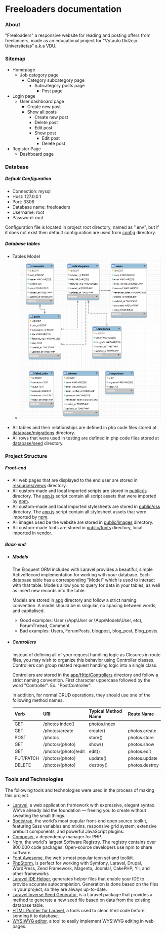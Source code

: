 # Freeloaders documentation

### About

"Freeloaders" a responsive website for reading and posting offers from freelancers, made as an educational project for "Vytauto Didžojo Universitetas" a.k.a VDU.

### Sitemap

- Homepage
    - Job category page
        - Category subcategory page
            - Subcategory posts page
                - Post page
- Login page
    - User dashboard page
        - Create new post
        - Show all posts
            - Create new post
            - Delete post
            - Edit post
            - Show post
                - Edit post
                - Delete post
- Register Page
    - Dashboard page
    
### Database

##### Default Configuration
- Connection: mysql
- Host: 127.0.0.1
- Port: 3306
- Database name: freeloaders
- Username: root
- Password: root

Configuration file is located in project root directory, named as ".env", but if it does not exist then default configuration are used from [config](config) directory.

##### Database tables

- Tables Model
    - ![Database Model Image](documentation/images/database_image.PNG)

* All tables and their relationships are defined in php code files stored at [database/migrations](database/migrations) directory.
* All rows that were used in testing are defined in php code files stored at [database/seed](database/seeds) directory.

### Project Structure

##### Front-end

- All web pages that are displayed to the end user are stored in [resources/views](resources/views) directory.
- All custom-made and local imported scripts are stored in [public/js](public/js) directory. The [app.js](public/js/app.js) script contain all script assets that were imported by [npm](https://www.npmjs.com/).
- All custom-made and local imported stylesheets are stored in [public/css](public/css) directory. The [app.js](public/css/app.css) script contain all stylesheet assets that were imported by [npm](https://www.npmjs.com/).
- All images used be the website are stored in [public/images](public/images) directory.
- All custom-made fonts are stored in [public/fonts](public/fonts) directory, local imported in [vendor](public/fonts/vendor).

##### Back-end

- ##### Models
    The Eloquent ORM included with Laravel provides a beautiful, simple ActiveRecord implementation for working with your database. Each database table has a corresponding "Model" which is used to interact with that table. Models allow you to query for data in your tables, as well as insert new records into the table.
    
    Models are stored in [app](app) directory and follow a strict naming convention. A model should be in singular, no spacing between words, and capitalised.
    - Good examples: User (\App\User or \App\Models\User, etc), ForumThread, Comment.
    - Bad examples: Users, ForumPosts, blogpost, blog_post, Blog_posts.
    
- ##### Controllers
    Instead of defining all of your request handling logic as Closures in route files, you may wish to organize this behavior using Controller classes. Controllers can group related request handling logic into a single class.
    
    Controllers are stored in the [app/Http/Controllers](app/Http/Controllers) directory and follow a strict naming convention.
    First character uppercase followed by the word "Controller". Ex. "PostController".
    
    In addition, for normal CRUD operations, they should use one of the following method names.
    
    Verb | URI | Typical Method Name | Route Name
    --- | --- | --- | ---
    GET | /photos	index() | photos.index
    GET | /photos/create | create() | photos.create
    POST | /photos | store() | photos.store
    GET | /photos/{photo} | show() | photos.show
    GET | /photos/{photo}/edit | edit() | photos.edit
    PUT/PATCH | /photos/{photo} | update() | photos.update
    DELETE | /photos/{photo} | destroy() | photos.destroy
    

### Tools and Technologies

The following tools and technologies were used in the process of making this project.
- [Laravel](https://laravel.com/), a web application framework with expressive, elegant syntax. We’ve already laid the foundation — freeing you to create without sweating the small things.
- [Bootstrap](https://getbootstrap.com/), the world’s most popular front-end open source toolkit, featuring Sass variables and mixins, responsive grid system, extensive prebuilt components, and powerful JavaScript plugins.
- [Composer](https://getcomposer.org/), a dependency manager for PHP.
- [Npm](https://www.npmjs.com/), the world's largest Software Registry. The registry contains over 800,000 code packages. Open-source developers use npm to share software.
- [Font Awesome](https://fontawesome.com/), the web's most popular icon set and toolkit.
- [PhpStorm](https://www.jetbrains.com/phpstorm/), is perfect for working with Symfony, Laravel, Drupal, WordPress, Zend Framework, Magento, Joomla!, CakePHP, Yii, and other frameworks
- [Laravel IDE Helper](https://github.com/barryvdh/laravel-ide-helper), generates helper files that enable your IDE to provide accurate autocompletion. Generation is done based on the files in your project, so they are always up-to-date.
- [Laravel Inverse Seed Generator](https://github.com/orangehill/iseed), is a Laravel package that provides a method to generate a new seed file based on data from the existing database table.
- [HTML Purifier for Laravel](https://github.com/mewebstudio/Purifier), a tools used to clean html code before sending it to database.
- [WYSIWYG editor](https://www.tiny.cloud/), a tool to easily implement WYSIWYG editing in web pages.







